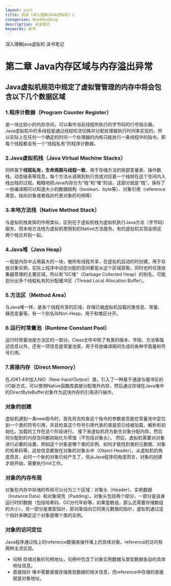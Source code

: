 ```yaml
---
layout: post
title: 阅读《深入理解JAVA虚拟机》2
categories: BookReading
description: 阅读笔记
keywords: 读书
---
```

深入理解java虚拟机 读书笔记

# 第二章 Java内存区域与内存溢出异常
## Java虚拟机规范中规定了虚拟管管理的内存中将会包含以下几个数据区域

### 1.程序计数器（Program Counter Register）
是一块比较小的内存空间，可以看作当前线程所执行的字节码的行号指示器。Java虚拟机中的多线程是通过线程轮流切换并分配处理器执行时间来实现的，所以实际上在任何一个确定的时间一个处理器的内核只能执行一条线程中的指令。即每个线程都会有一个“线程私有”的程序计数器。

### 2.Java虚拟机栈（Java Virtual Machine Stacks）
同样属于**线程私有，生命周期与线程一致**，用于存储方法的局部变量表、操作数栈、动态链表等信息，每个方法从调用到执行完成对应着一个栈帧在这个空间内入栈出栈的过程。粗糙地把Java内存分为“栈”和“堆”的话，这部分就是“栈”。保存了一些编译期可以知道大小的数据结构（boolean、byte等）、对象引用（reference类型，指向对象或者指向代表对象的句柄等）

### 3.本地方法栈（Native Method Stack）
与虚拟机栈发挥的作用类似，区别在于虚拟机栈为虚拟机执行Java方法（字节码）服务，而本地方法栈为虚拟机使用到的Native方法服务。有的虚拟机实现会把这两个栈合并到一起。

### 4.Java堆（Java Heap）
一般是内存中占用最大的一块，被所有线程共享，在虚拟机启动的时创建。用于存放对象实例，实际上程序中动态分配的空间都是从这个区域获取，同时也时垃圾收集器管理的主要区域，所以有“GC堆”（Garbage Collected Heap）的别名。可能划分出多个线程私有的分配缓冲区（Thread Local Allocation Buffer）。

### 5.方法区（Method Area）
与Java堆一样，是各个线程共享的区域，存储已被虚拟机加载的类信息、常量、静态变量等。有一个别名叫Non-Heap，用于和堆区分开。

### 6.运行时常量池（Runtime Constant Pool）
运行时常量池是方法区的一部分。Class文件中除了有类的版本、字段、方法等描述信息以外，还有一项信息是常量池表，用于存放编译期间生成的各种字面量和符号引用。

### 7.直接内存（Direct Memory）
在JDK1.4中加入NIO（New Input/Output）类，引入了一种基于通道与缓冲区的I/O新方式，可以使用Native函数库直接分配堆外内存，然后通过存储在Java堆中的DirectByteBuffer对象作为这块内存的引用进行操作。

### 对象的创建
虚拟机遇到一条new指令时，首先将去检查这个指令的参数是否能在常量池中定位到一个类的符号引用，并且检查这个符号引用代表的类是否已经被加载、解析和初始化。加载的工作在这个阶段进行。
接下来虚拟机将为新生对象分配内存，然后将分配到的内存空间都初始化为零值（不包括对象头）。
然后，虚拟机需要对对象进行必要的设置，例如这个对象是哪个类的实例、如何才能找到类的元数据、对象的哈希码等，这些信息都放在对象的对象头中（Object Header）。从虚拟机的角度而言，此时一个新的对象已经产生了，但从Java程序的角度而言，对象的创建才刚开始，需要执行init工作。

### 对象的内存布局
对象在内存中存储的布局可以分为三个区域：对象头（Header）、实例数据（Instance Data）和对象填充（Padding）。对象头包括两个部分，一部分是自身运行时的数据（包括哈希码、GC分代年龄等，如果是数组，那么还需要存储数组的大小），另一部分是类型指针，即对象指向它的类元数据的指针，虚拟机通过这个指针来确定这个对象是哪个类的实例。

### 对象的访问定位
Java程序通过栈上的reference数据来操作堆上的具体对象。reference的访问有两种主流实现。
* 句柄
存储对象的句柄地址，句柄中包含了对象实例数据与类型数据各自的具体地址信息。
* 直接指针
堆中需要直接存储类型数据的相关信息，而reference中存储的直接就是对象地址。